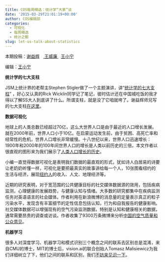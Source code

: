 ```yaml
---
title: COS每周精选：统计学“大家”谈
date: '2015-03-29T21:01:19+00:00'
author: COS编辑部
categories:
  - 可视化
  - 每周精选
  - 统计之都
slug: let-us-talk-about-statistics
---
```


本期投稿：[谢益辉](http://yihui.name/)   [ 王威廉 ](  http://weibo.com/u/1657470871?from=feed&loc=avatar)  [王小宁](http://weibo.com/wangxiaoningtongxue/profile?rightmod=1&wvr=6&mod=personinfo)

编辑：[王小宁](http://weibo.com/wangxiaoningtongxue/profile?rightmod=1&wvr=6&mod=personinfo)

**统计学的七大支柱**

JSM上统计界的老帮主Stephen Stigler做了一个主题演讲，讲“[统计学的七大支柱](http://blogs.sas.com/content/iml/2014/08/05/stiglers-seven-pillars-of-statistical-wisdom/)” ，好心又认真的Rick Wicklin同学记了笔记，彼时估计还在中国城吃饭的我才得以了解SS大人到底讲了什么。所谓支柱，就是没了它咱就垮了。谢益辉师兄写的七大支柱[在这里](http://yihui.name/cn/2014/09/seven-pillars/)。

<!--more-->

**数据可视化**

地球上的人类总数已经超过70亿，这么大世界人口是由于最近的人口增长发展。就在2000年前，世界人口小于10亿。在启蒙运动发生前，由于贫困、高死亡率和经常性的危机，世界人口增长非常缓慢。十八世纪以来，世界人口迅速增长：1900年和2000年的100年间世界人口的增长是人类以前历史的三倍，本文作者以很直观的图形来为我们展示了[人类人口增长的历史](http://ourworldindata.org/data/population-growth-vital-statistics/world-population-growth/)。

小编一直觉得数据可视化是表明我们数据的最直观的形式，犹如诗人白居易的诗要让老奶奶听懂一样，可视化是要把最真实的故事讲给每一个人，10张图看纽约的生活与经济，展现[纽约人](http://www.36dsj.com/archives/26407)的收入、人文、地理经济等。

近期的研究表明，对于宽范围的公共健康目标的社交媒体数据源的效用，包括疾病监测，心理健康的发展趋势，与健康认知与情绪。大多数的研究都集中在疾病监测任务对英语语言的社会媒体。作者利用在新浪微博的消息量的定量表示真正的粒子污染水平，发现含有丰富细节的定性信息包括认知，行为和自我报告的健康影响。社交媒体数据可以增强现有的空气污染监测数据，特别是认知和健康相关的数据，通常需要昂贵的调查或访谈。作者收集了9300万条微博来分析[中国的空气质量和公众意见](http://www.jmir.org/2015/1/e22/)。

**机器学习**

很多人对深度学习、机器学习和模式识别三个概念之间的联系去区别总是混淆，来自CMU的博士，MIT的博士后，vision.ai的联合创始人Tomasz Malisiewicz为我们详细树立了下，他们之间的联系和区别，我们[不妨来见识一下](http://www.36dsj.com/archives/26463)。
